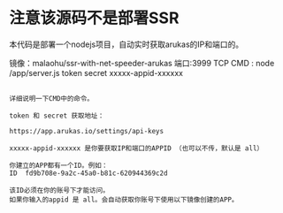 # 注意该源码不是部署SSR

本代码是部署一个nodejs项目，自动实时获取arukas的IP和端口的。

镜像：malaohu/ssr-with-net-speeder-arukas
端口:3999 TCP
CMD : node /app/server.js token secret xxxxx-appid-xxxxxx

```

详细说明一下CMD中的命令。

token 和 secret 获取地址：

https://app.arukas.io/settings/api-keys

xxxxx-appid-xxxxxx 是你要获取IP和端口的APPID （也可以不传，默认是 all）

你建立的APP都有一个ID。例如：
ID	fd9b708e-9a2c-45a0-b81c-620944369c2d

该ID必须在你的账号下才能访问。
如果你输入的appid 是 all。会自动获取你账号下使用以下镜像创建的APP。

